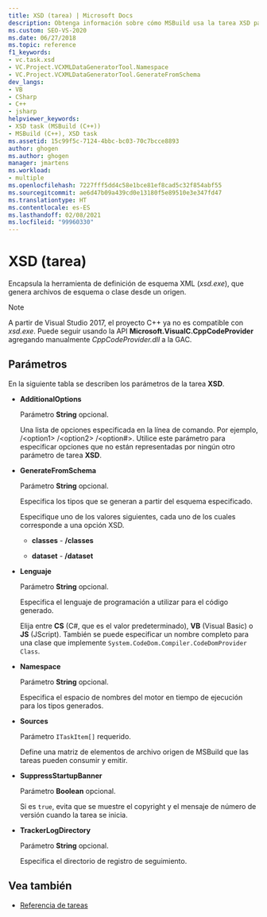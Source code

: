 ```yaml
---
title: XSD (tarea) | Microsoft Docs
description: Obtenga información sobre cómo MSBuild usa la tarea XSD para encapsular la herramienta de definición de esquema XML xsd.exe, que genera archivos de esquema o clase desde un origen.
ms.custom: SEO-VS-2020
ms.date: 06/27/2018
ms.topic: reference
f1_keywords:
- vc.task.xsd
- VC.Project.VCXMLDataGeneratorTool.Namespace
- VC.Project.VCXMLDataGeneratorTool.GenerateFromSchema
dev_langs:
- VB
- CSharp
- C++
- jsharp
helpviewer_keywords:
- XSD task (MSBuild (C++))
- MSBuild (C++), XSD task
ms.assetid: 15c99f5c-7124-4bbc-bc03-70c7bcce8893
author: ghogen
ms.author: ghogen
manager: jmartens
ms.workload:
- multiple
ms.openlocfilehash: 7227fff5dd4c58e1bce81ef8cad5c32f854abf55
ms.sourcegitcommit: ae6d47b09a439cd0e13180f5e89510e3e347fd47
ms.translationtype: HT
ms.contentlocale: es-ES
ms.lasthandoff: 02/08/2021
ms.locfileid: "99960330"
---
```

# <a name="xsd-task"></a>XSD (tarea)

Encapsula la herramienta de definición de esquema XML (*xsd.exe*), que genera archivos de esquema o clase desde un origen.

> [!NOTE]
> A partir de Visual Studio 2017, el proyecto C++ ya no es compatible con *xsd.exe*. Puede seguir usando la API **Microsoft.VisualC.CppCodeProvider** agregando manualmente *CppCodeProvider.dll* a la GAC.

## <a name="parameters"></a>Parámetros

 En la siguiente tabla se describen los parámetros de la tarea **XSD**.

- **AdditionalOptions**

     Parámetro **String** opcional.

     Una lista de opciones especificada en la línea de comando. Por ejemplo, /\<option1> /\<option2> /\<option#>. Utilice este parámetro para especificar opciones que no están representadas por ningún otro parámetro de tarea **XSD**.

- **GenerateFromSchema**

  Parámetro **String** opcional.

  Especifica los tipos que se generan a partir del esquema especificado.

  Especifique uno de los valores siguientes, cada uno de los cuales corresponde a una opción XSD.

  - **classes** -  **/classes**

  - **dataset** -  **/dataset**

- **Lenguaje**

     Parámetro **String** opcional.

     Especifica el lenguaje de programación a utilizar para el código generado.

     Elija entre **CS** (C#, que es el valor predeterminado), **VB** (Visual Basic) o **JS** (JScript). También se puede especificar un nombre completo para una clase que implemente `System.CodeDom.Compiler.CodeDomProvider Class`.

- **Namespace**

     Parámetro **String** opcional.

     Especifica el espacio de nombres del motor en tiempo de ejecución para los tipos generados.

- **Sources**

     Parámetro `ITaskItem[]` requerido.

     Define una matriz de elementos de archivo origen de MSBuild que las tareas pueden consumir y emitir.

- **SuppressStartupBanner**

     Parámetro **Boolean** opcional.

     Si es `true`, evita que se muestre el copyright y el mensaje de número de versión cuando la tarea se inicia.

- **TrackerLogDirectory**

     Parámetro **String** opcional.

     Especifica el directorio de registro de seguimiento.

## <a name="see-also"></a>Vea también

- [Referencia de tareas](../msbuild/msbuild-task-reference.md)
